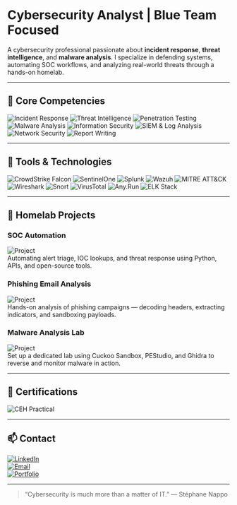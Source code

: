 # Cybersecurity Analyst | Blue Team Focused

A cybersecurity professional passionate about **incident response**, **threat intelligence**, and **malware analysis**. I specialize in defending systems, automating SOC workflows, and analyzing real-world threats through a hands-on homelab.

---

## 🧠 Core Competencies

![Incident Response](https://img.shields.io/badge/Incident_Response-005f73?style=for-the-badge&logoColor=white)
![Threat Intelligence](https://img.shields.io/badge/Threat_Intelligence-0a9396?style=for-the-badge&logoColor=white)
![Penetration Testing](https://img.shields.io/badge/Penetration_Testing-94d2bd?style=for-the-badge&logoColor=white)
![Malware Analysis](https://img.shields.io/badge/Malware_Analysis-ee9b00?style=for-the-badge&logoColor=white)
![Information Security](https://img.shields.io/badge/Information_Security-ca6702?style=for-the-badge&logoColor=white)
![SIEM & Log Analysis](https://img.shields.io/badge/SIEM_&_Log_Analysis-bc6c25?style=for-the-badge&logoColor=white)
![Network Security](https://img.shields.io/badge/Network_Security_Analysis-9b2226?style=for-the-badge&logoColor=white)
![Report Writing](https://img.shields.io/badge/Report_Documentation-6a040f?style=for-the-badge&logoColor=white)

---

## 🧰 Tools & Technologies

![CrowdStrike Falcon](https://img.shields.io/badge/CrowdStrike_Falcon-FF0000?style=for-the-badge)
![SentinelOne](https://img.shields.io/badge/SentinelOne-6f42c1?style=for-the-badge)
![Splunk](https://img.shields.io/badge/Splunk-000000?style=for-the-badge)
![Wazuh](https://img.shields.io/badge/Wazuh-1976D2?style=for-the-badge)
![MITRE ATT&CK](https://img.shields.io/badge/MITRE_ATT%26CK-ff69b4?style=for-the-badge)
![Wireshark](https://img.shields.io/badge/Wireshark-1E90FF?style=for-the-badge)
![Snort](https://img.shields.io/badge/Snort-F7CAC9?style=for-the-badge)
![VirusTotal](https://img.shields.io/badge/VirusTotal-43B581?style=for-the-badge)
![Any.Run](https://img.shields.io/badge/Any.Run-orange?style=for-the-badge)
![ELK Stack](https://img.shields.io/badge/ELK_Stack-008080?style=for-the-badge)

---

## 🧪 Homelab Projects

### SOC Automation  
![Project](https://img.shields.io/badge/Lab-SOC_Automation-blue?style=flat-square)  
Automating alert triage, IOC lookups, and threat response using Python, APIs, and open-source tools.

### Phishing Email Analysis  
![Project](https://img.shields.io/badge/Lab-Phishing_Email_Analysis-yellow?style=flat-square)  
Hands-on analysis of phishing campaigns — decoding headers, extracting indicators, and sandboxing payloads.

### Malware Analysis Lab  
![Project](https://img.shields.io/badge/Lab-Malware_Analysis_Lab-red?style=flat-square)  
Set up a dedicated lab using Cuckoo Sandbox, PEStudio, and Ghidra to reverse and monitor malware in action.

---

## 📜 Certifications

![CEH Practical](https://img.shields.io/badge/CEH-Practical-critical?style=for-the-badge&logo=ec-council)

---

## 📫 Contact

[![LinkedIn](https://img.shields.io/badge/LinkedIn-View_Profile-blue?style=for-the-badge&logo=linkedin)](https://linkedin.com/in/yourusername)  
[![Email](https://img.shields.io/badge/Email-Contact_Me-red?style=for-the-badge&logo=gmail)](mailto:your.email@example.com)  
[![Portfolio](https://img.shields.io/badge/Portfolio-Visit_Site-darkgreen?style=for-the-badge&logo=firefox)](https://yourportfolio.com)

---

> “Cybersecurity is much more than a matter of IT.” — Stéphane Nappo
